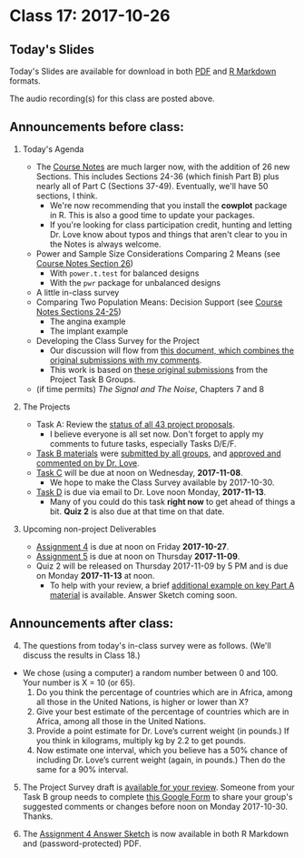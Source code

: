 # Class 17: 2017-10-26

## Today's Slides

Today's Slides are available for download in both [PDF](https://github.com/THOMASELOVE/431slides/blob/master/class_17/431_2017_class-17-slides.pdf) and [R Markdown](https://github.com/THOMASELOVE/431slides/blob/master/class_17/431_2017_class-17-slides.Rmd) formats. 

The audio recording(s) for this class are posted above.

## Announcements before class:

1. Today's Agenda
    - The [Course Notes](https://thomaselove.github.io/431notes/) are much larger now, with the addition of 26 new Sections. This includes Sections 24-36 (which finish Part B) plus nearly all of Part C (Sections 37-49). Eventually, we'll have 50 sections, I think.
        - We're now recommending that you install the **cowplot** package in R. This is also a good time to update your packages.
        - If you're looking for class participation credit, hunting and letting Dr. Love know about typos and things that aren't clear to you in the Notes is always welcome.
    - Power and Sample Size Considerations Comparing 2 Means (see [Course Notes Section 26](https://thomaselove.github.io/431notes/power-and-sample-size-issues-comparing-two-means.html))
        - With `power.t.test` for balanced designs
        - With the `pwr` package for unbalanced designs
    - A little in-class survey
    - Comparing Two Population Means: Decision Support (see [Course Notes Sections 24-25](https://thomaselove.github.io/431notes/comparing-two-means-using-independent-samples.html#a-more-complete-decision-support-tool-comparing-means))
        - The angina example
        - The implant example
    - Developing the Class Survey for the Project 
        - Our discussion will flow from [this document, which combines the original submissions with my comments](https://goo.gl/VmU7cx).
        - This work is based on [these original submissions](https://goo.gl/4UZYAH) from the Project Task B Groups.
    - (if time permits) *The Signal and The Noise*, Chapters 7 and 8
    
2. The Projects
    - Task A: Review the [status of all 43 project proposals](https://github.com/THOMASELOVE/431project/blob/master/TaskA/APPROVED.md).
        - I believe everyone is all set now. Don't forget to apply my comments to future tasks, especially Tasks D/E/F.
    - [Task B materials](https://github.com/THOMASELOVE/431project/blob/master/TaskB/README.md) were [submitted by all groups](https://goo.gl/4UZYAH), and [approved and commented on by Dr. Love](https://goo.gl/VmU7cx).
     - [Task C](https://github.com/THOMASELOVE/431project/tree/master/TaskC) will be due at noon on Wednesday, **2017-11-08**. 
        - We hope to make the Class Survey available by 2017-10-30.
    - [Task D](https://github.com/THOMASELOVE/431project/tree/master/TaskD) is due via email to Dr. Love noon Monday, **2017-11-13**.
        - Many of you could do this task **right now** to get ahead of things a bit. **Quiz 2** is also due at that time on that date.

3. Upcoming non-project Deliverables
    - [Assignment 4](https://github.com/THOMASELOVE/431homework/blob/master/431-2017_assignment-4.md) is due at noon on Friday **2017-10-27**.
    - [Assignment 5](https://github.com/THOMASELOVE/431homework/blob/master/431-2017_assignment-5.md) is due at noon on Thursday **2017-11-09**.
    - Quiz 2 will be released on Thursday 2017-11-09 by 5 PM and is due on Monday **2017-11-13** at noon.
        - To help with your review, a brief [additional example on key Part A material](https://github.com/THOMASELOVE/431homework/tree/master/Extra_A) is available. Answer Sketch coming soon.

## Announcements after class:

4. The questions from today's in-class survey were as follows. (We'll discuss the results in Class 18.)
- We chose (using a computer) a random number between 0 and 100. Your number is X = 10 (or 65).
    1. Do you think the percentage of countries which are in Africa, among all those in the United Nations, is higher or lower than X?
    2. Give your best estimate of the percentage of countries which are in Africa, among all those in the United Nations.
    3. Provide a point estimate for Dr. Love’s current weight (in pounds.) If you think in kilograms, multiply kg by 2.2 to get pounds.
    4. Now estimate one interval, which you believe has a 50% chance of including Dr. Love’s current weight (again, in pounds.) Then do the same for a 90% interval.

5. The Project Survey draft is [available for your review](https://github.com/THOMASELOVE/431project/blob/master/TaskB/2017-10-27_draft_for_review_81itemsforclassprojectsurvey.pdf). Someone from your Task B group needs to complete [this Google Form](https://docs.google.com/forms/d/1PMVkdEmgIQ1LQWoJL8lOaDAC8gT4PYIIH3Ga3ldZeI4/edit) to share your group's suggested comments or changes before noon on Monday 2017-10-30. Thanks.

6. The [Assignment 4 Answer Sketch](https://github.com/THOMASELOVE/431homework/blob/master/HW4/README.md) is now available in both R Markdown and (password-protected) PDF.
